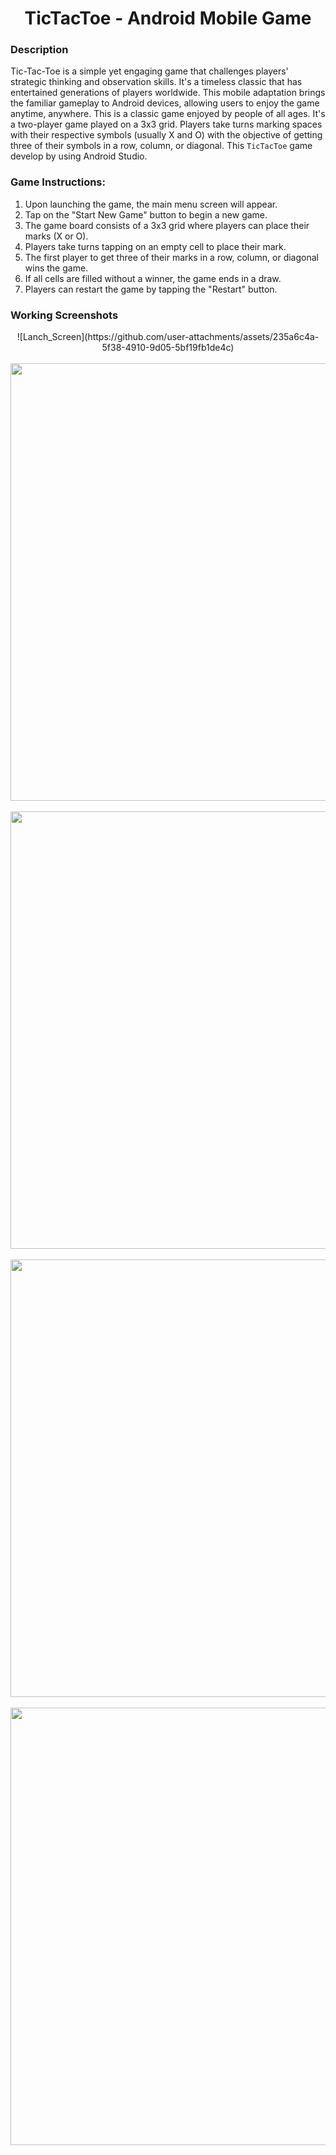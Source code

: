 <h1 align="center">TicTacToe - Android Mobile Game</h1>

### Description
Tic-Tac-Toe is a simple yet engaging game that challenges players' strategic thinking and observation skills. It's a timeless classic that has entertained generations of players worldwide. This mobile adaptation brings the familiar gameplay to Android devices, allowing users to enjoy the game anytime, anywhere.
This is a classic game enjoyed by people of all ages. It's a two-player game played on a 3x3 grid. Players take turns marking spaces with their respective symbols (usually X and O) with the objective of getting three of their symbols in a row, column, or diagonal.
This `TicTacToe` game develop by using Android Studio.

### Game Instructions:
1. Upon launching the game, the main menu screen will appear.
2. Tap on the "Start New Game" button to begin a new game.
3. The game board consists of a 3x3 grid where players can place their marks (X or O).
4. Players take turns tapping on an empty cell to place their mark.
5. The first player to get three of their marks in a row, column, or diagonal wins the game.
6. If all cells are filled without a winner, the game ends in a draw.
7. Players can restart the game by tapping the "Restart" button.



### Working Screenshots
<div align="center">
![Lanch_Screen](https://github.com/user-attachments/assets/235a6c4a-5f38-4910-9d05-5bf19fb1de4c)
</div>
<br/>
<div align="center">
  <img src = "https://github.com/SameetAsadullah/Vehicle-Buying-Selling-Website/blob/main/extras/main-screen-ss-2.png" alt = "" width="700px"/>
</div>
<br/>
<div align="center">
  <img src = "https://github.com/SameetAsadullah/Vehicle-Buying-Selling-Website/blob/main/extras/view-details-ss.png" alt = "" width="700px"/>
</div>
<br/>
<div align="center">
  <img src = "https://github.com/SameetAsadullah/Vehicle-Buying-Selling-Website/blob/main/extras/add-vehicle-ss.png" alt = "" width="700px"/>
</div>
<br/>
<div align="center">
  <img src = "https://github.com/SameetAsadullah/Vehicle-Buying-Selling-Website/blob/main/extras/edit-vehicle-ss.png" alt = "" width="700px"/>
</div>
